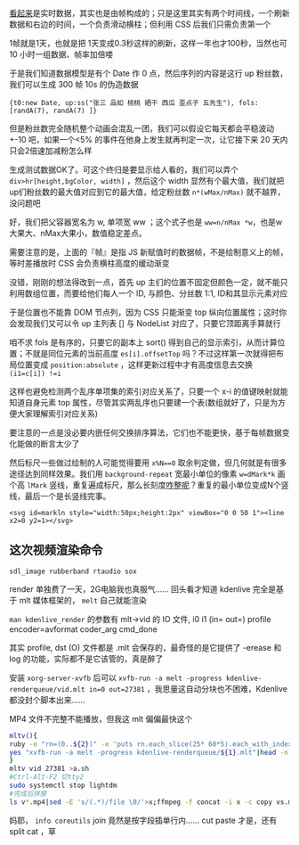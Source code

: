 [看起来](掉粉.html)是实时数据，其实也是由帧构成的；只是这里其实有两个时间线，一个刷新数据和右边的时间，一个负责滑动横柱；但利用 CSS 后我们只需负责第一个

1帧就是1天，也就是把 1天变成0.3秒这样的刷新，这样一年也才100秒，当然也可 10 小时一组数据、帧率加倍喽

于是我们知道数据模型是有个 Date 作 0 点，然后序列的内容是这行 up 粉丝数，我们可以生成 300 帧 10s 的伪造数据

`{t0:new Date, up:ss("张三 品如 桃桃 晒干 西瓜 歪点子 五先生"), fols: [randA(7), randA(7) ]}`

但是粉丝数完全随机整个动画会混乱一团，我们可以假设它每天都会平稳波动 +-10 吧，如果一个<5% 的事件在他身上发生就再判定一次，让它接下来 20 天内只会2倍速加减粉怎么样

生成测试数据OK了。可这个终归是要显示给人看的，我们可以弄个 `div>hr[height,bgColor, width]` ，然后这个 width 显然有个最大值，我们就把up们粉丝数的最大值对应到它的最大值，给定粉丝数 `n*(wMax/nMax)` 就不越界，没问题吧

好，我们把父容器宽名为  w, 单项宽 ww ；这个式子也是 `ww=n/nMax *w`，也是w大果大、nMax大果小，数值稳定差点。

需要注意的是，上面的『帧』是指 JS 新赋值时的数据帧，不是绘制意义上的帧，等时差播放时 CSS 会负责横柱高度的缓动渐变

没错，刚刚的想法得改到一点，首先 up 主们的位置不固定但颜色一定，就不能只利用数组位置，而要给他们每人一个 ID, 与颜色、分丝数 1:1, ID和其显示元素对应 

于是位置也不能靠 DOM 节点列，因为 CSS 只能渐变 top 纵向位置属性；这时你会发现我们又可以令 up 主列表 [] 与 NodeList 对应了，只要它顶距离手算就行

咱不求 fols 是有序的，只要它的副本上 sort() 得到自己的显示索引，从而计算位置；不就是同位元素的当前高度 `es[i].offsetTop` 吗？不过这样第一次就得把布局位置变成 `position:absolute` ，这样更新过程中才有高度信息去交换 `(i1=c[i]) !=i`

这样也避免检测两个乱序单项集的索引对应关系了，只要一个 x-i 的值键映射就能知道自身元素 top 属性，尽管其实两乱序也只要建一个表(数组就好了，只是为方便大家理解索引对应关系)

要注意的一点是没必要内嵌任何交换排序算法，它们也不能更快，基于每帧数据变化能做的断言太少了

然后标尺一些做过绘制的人可能觉得要用 `x%N==0` 取余判定做，但几何就是有很多途径达到同样效果。我们用 `background-repeat` 宽最小单位的像素 `w=dMark*k` 画个高 `lMark` 竖线，重复遍成标尺，那么长刻度[咋整呢](markln.html)？重复的最小单位变成N个竖线，最后一个是长竖线完事。

`<svg id=markln style="width:50px;height:2px" viewBox="0 0 50 1"><line x2=0 y2=1></svg>`

## 这次视频渲染命令

`sdl_image rubberband rtaudio sox `

render 单独费了一天，2G电脑我也真服气…… 回头看才知道 kdenlive 完全是基于 mlt 媒体框架的， `melt` 自己就能渲染

`man kdenlive_render` 的参数有 mlt->vid 的 IO 文件, i0 i1 (in= out=) profile encoder=avformat coder_arg cmd_done

其实 profile, dst (O) 文件都是 .mlt 会保存的，最奇怪的是它提供了 -erease 和 log 的功能，实际都不是它该管的，真是醉了

安装 `xorg-server-xvfb` 后可以 `xvfb-run -a melt -progress kdenlive-renderqueue/vid.mlt in=0 out=27381` ，我思量这自动分块也不困难，Kdenlive 都没封个脚本出来……

MP4 文件不完整不能播放，但我这 mlt 偏偏最快这个

```bash
mltv(){
ruby -e "rn=(0..${2})" -e 'puts rn.each_slice(25* 60*5).each_with_index.map{|a,no| i0,i1=a.minmax; "in=#{i0} out=#{i1}; mv vid.mp4 v#{no}.mp4"}.join("\n")'>l
yes "xvfb-run -a melt -progress kdenlive-renderqueue/${1}.mlt"|head -n `wc -l l|cut -d ' ' -f 1`|paste - l
}
mltv vid 27381 >a.sh
#Ctrl-Alt-F2 切tty2
sudo systemctl stop lightdm
#完成后拼接
ls v*.mp4|sed -E 's/(.*)/file \0/'>x;ffmpeg -f concat -i x -c copy vs.mp4
```

妈耶， `info coreutils` join 竟然是按字段插单行内…… cut paste 才是，还有 split cat ，草
